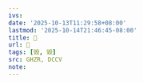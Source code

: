 ```yaml
---
ivs:
date: '2025-10-13T11:29:58+08:00'
lastmod: '2025-10-14T21:46:45-08:00'
title: 󰣹
url: 󰣹
tags: [毁, 毀]
src: GHZR, DCCV
note:
---
```

